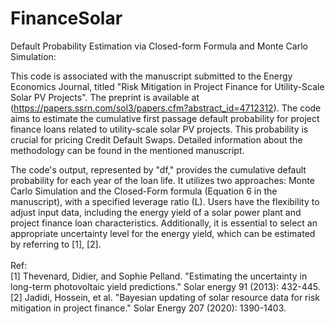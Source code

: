 # FinanceSolar

Default Probability Estimation via Closed-form Formula and Monte Carlo Simulation:<br>

This code is associated with the manuscript submitted to the Energy Economics Journal, titled "Risk Mitigation in Project Finance for Utility-Scale Solar PV Projects". The preprint is available at (https://papers.ssrn.com/sol3/papers.cfm?abstract_id=4712312). The code aims to estimate the cumulative first passage default probability for project finance loans related to utility-scale solar PV projects. This probability is crucial for pricing Credit Default Swaps. Detailed information about the methodology can be found in the mentioned manuscript. <br>

The code's output, represented by "df," provides the cumulative default probability for each year of the loan life. It utilizes two approaches: Monte Carlo Simulation and the Closed-Form formula (Equation 6 in the manuscript), with a specified leverage ratio (L). Users have the flexibility to adjust input data, including the energy yield of a solar power plant and project finance loan characteristics. Additionally, it is essential to select an appropriate uncertainty level for the energy yield, which can be estimated by referring to [1], [2]. <br>
<br>
Ref: <br>
[1] Thevenard, Didier, and Sophie Pelland. "Estimating the uncertainty in long-term photovoltaic yield predictions." Solar energy 91 (2013): 432-445. <br>
[2] Jadidi, Hossein, et al. "Bayesian updating of solar resource data for risk mitigation in project finance." Solar Energy 207 (2020): 1390-1403. <br>
